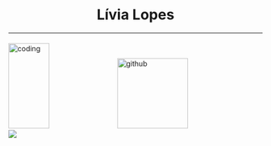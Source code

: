 <h1 align="center"> Lívia Lopes </h1>

- - - - - - - - 

<div display = "flex" style="margin-top: 20px" width = "100%">

<img alt="coding"  height= "170rem" width="40%" style="margin-right: 10px" src="https://github-readme-stats.vercel.app/api/top-langs/?username=livaliv&theme=react&layout=compact&count_private=true&langs_count=20"/>

<img  alt="github" height= "140rem" src="https://github-readme-stats.vercel.app/api?username=livaliv&show_icons=true&theme=react&count_private=true&include_all_commits=true"/>
</div>


<div>
  <a href = "mailto: liviaclopesr@gmail.com"><img src="https://img.shields.io/badge/-Gmail-%23EA4335?style=for-the-badge&logo=gmail&logoColor=white" target="_blank"></a>
</div>
